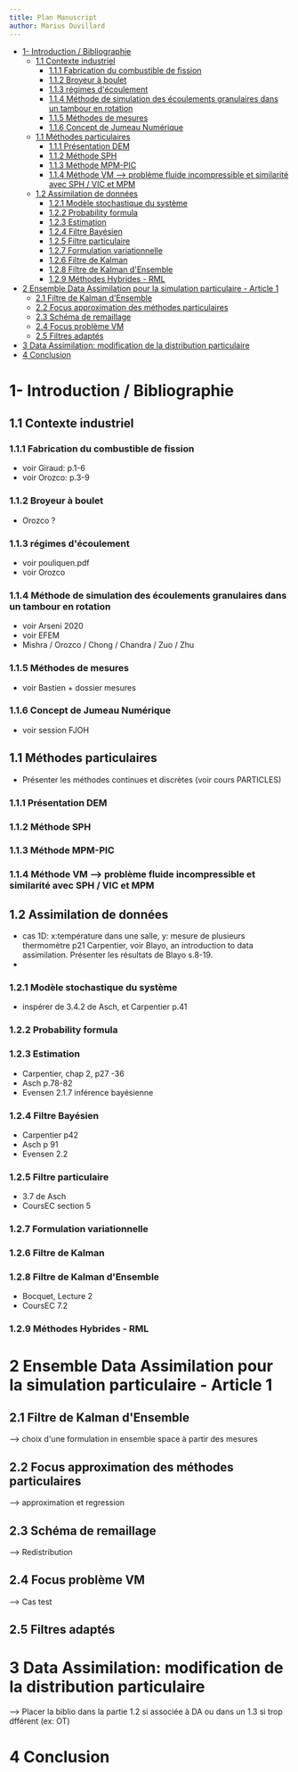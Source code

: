 ```yaml
---
title: Plan Manuscript
author: Marius Duvillard
---
```


- [1- Introduction / Bibliographie](#1--introduction--bibliographie)
  - [1.1 Contexte industriel](#11-contexte-industriel)
    - [1.1.1 Fabrication du combustible de fission](#111-fabrication-du-combustible-de-fission)
    - [1.1.2 Broyeur à boulet](#112-broyeur-à-boulet)
    - [1.1.3 régimes d'écoulement](#113-régimes-découlement)
    - [1.1.4 Méthode de simulation des écoulements granulaires dans un tambour en rotation](#114-méthode-de-simulation-des-écoulements-granulaires-dans-un-tambour-en-rotation)
    - [1.1.5 Méthodes de mesures](#115-méthodes-de-mesures)
    - [1.1.6 Concept de Jumeau Numérique](#116-concept-de-jumeau-numérique)
  - [1.1 Méthodes particulaires](#11-méthodes-particulaires)
    - [1.1.1 Présentation DEM](#111-présentation-dem)
    - [1.1.2 Méthode SPH](#112-méthode-sph)
    - [1.1.3 Méthode MPM-PIC](#113-méthode-mpm-pic)
    - [1.1.4 Méthode VM --\> problème fluide incompressible et similarité avec SPH / VIC et MPM](#114-méthode-vm----problème-fluide-incompressible-et-similarité-avec-sph--vic-et-mpm)
  - [1.2 Assimilation de données](#12-assimilation-de-données)
    - [1.2.1 Modèle stochastique du système](#121-modèle-stochastique-du-système)
    - [1.2.2 Probability formula](#122-probability-formula)
    - [1.2.3 Estimation](#123-estimation)
    - [1.2.4 Filtre Bayésien](#124-filtre-bayésien)
    - [1.2.5 Filtre particulaire](#125-filtre-particulaire)
    - [1.2.7 Formulation variationnelle](#127-formulation-variationnelle)
    - [1.2.6 Filtre de Kalman](#126-filtre-de-kalman)
    - [1.2.8 Filtre de Kalman d'Ensemble](#128-filtre-de-kalman-densemble)
    - [1.2.9 Méthodes Hybrides - RML](#129-méthodes-hybrides---rml)
- [2 Ensemble Data Assimilation pour la simulation particulaire - Article 1](#2-ensemble-data-assimilation-pour-la-simulation-particulaire---article-1)
  - [2.1 Filtre de Kalman d'Ensemble](#21-filtre-de-kalman-densemble)
  - [2.2 Focus approximation des méthodes particulaires](#22-focus-approximation-des-méthodes-particulaires)
  - [2.3 Schéma de remaillage](#23-schéma-de-remaillage)
  - [2.4 Focus problème VM](#24-focus-problème-vm)
  - [2.5 Filtres adaptés](#25-filtres-adaptés)
- [3 Data Assimilation: modification de la distribution particulaire](#3-data-assimilation-modification-de-la-distribution-particulaire)
- [4 Conclusion](#4-conclusion)

# 1- Introduction / Bibliographie
## 1.1 Contexte industriel
### 1.1.1 Fabrication du combustible de fission
- voir Giraud: p.1-6
- voir Orozco: p.3-9

### 1.1.2 Broyeur à boulet
- Orozco ?
  
### 1.1.3 régimes d'écoulement
- voir pouliquen.pdf
- voir Orozco
<!-- ### indices de mélange
voir Giraud -->

### 1.1.4 Méthode de simulation des écoulements granulaires dans un tambour en rotation
- voir Arseni 2020
- voir EFEM
- Mishra / Orozco / Chong / Chandra / Zuo / Zhu

### 1.1.5 Méthodes de mesures
- voir Bastien + dossier mesures
<!-- biblio -->
### 1.1.6 Concept de Jumeau Numérique
- voir session FJOH

## 1.1 Méthodes particulaires
- Présenter les méthodes continues et discrètes (voir cours PARTICLES)

### 1.1.1 Présentation DEM
  
### 1.1.2 Méthode SPH
<!-- ###  1.1.2 Présentation méthodes continues voir généralité: noyau, discrétisation particulaire -->
### 1.1.3 Méthode MPM-PIC
### 1.1.4 Méthode VM --> problème fluide incompressible et similarité avec SPH / VIC et MPM

## 1.2 Assimilation de données
<!-- 1.2.1 Généralités: présenter un cas 1D pour expliquer le BLUE -->
- cas 1D: x:température dans une salle, y: mesure de plusieurs thermomètre p21 Carpentier, voir Blayo, an introduction to data assimilation. Présenter les résultats de Blayo s.8-19.
- 
### 1.2.1 Modèle stochastique du système
- inspérer de 3.4.2 de Asch, et Carpentier p.41

### 1.2.2 Probability formula

### 1.2.3 Estimation 
- Carpentier, chap 2, p27 -36
- Asch p.78-82
- Evensen 2.1.7 inférence bayésienne

### 1.2.4 Filtre Bayésien
- Carpentier p42
- Asch p 91
- Evensen 2.2

### 1.2.5 Filtre particulaire
- 3.7 de Asch
- CoursEC section 5

### 1.2.7 Formulation variationnelle

### 1.2.6 Filtre de Kalman

### 1.2.8 Filtre de Kalman d'Ensemble
- Bocquet, Lecture 2
- CoursEC 7.2

### 1.2.9 Méthodes Hybrides - RML

# 2 Ensemble Data Assimilation pour la simulation particulaire - Article 1

## 2.1 Filtre de Kalman d'Ensemble 
--> choix d'une formulation in ensemble space à partir des mesures

## 2.2 Focus approximation des méthodes particulaires 
--> approximation et regression

## 2.3 Schéma de remaillage 
--> Redistribution

## 2.4 Focus problème VM 
--> Cas test

## 2.5 Filtres adaptés

# 3 Data Assimilation: modification de la distribution particulaire
--> Placer la biblio dans la partie 1.2 si associée à DA ou dans un 1.3 si trop dfférent (ex: OT)

# 4 Conclusion